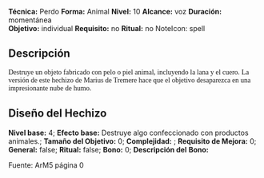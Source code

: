 
**Técnica:** Perdo
**Forma:** Animal
**Nivel:** 10
**Alcance:** voz 
**Duración:** momentánea  
**Objetivo:** individual
**Requisito:** no
**Ritual:** no
NoteIcon: spell




## Descripción 
<p><span style="font-family: 'Roboto Serif', cursive">Destruye un objeto fabricado con pelo o piel animal, incluyendo la lana y el cuero.</span><span style="font-family: 'Uncial Antiqua', cursive"> </span><span style="font-family: 'Roboto Serif', cursive">La versión de este hechizo de Marius de Tremere hace que el objetivo desaparezca en una impresionante nube de humo.</span></p>

## Diseño del Hechizo 

**Nivel base:** 4; **Efecto base:** Destruye algo confeccionado con productos animales.;  **Tamaño del **Objetivo:**** 0; **Complejidad:** ; **Requisito de Mejora:** 0; **General:** false; **Ritual:** false; **Bono:** 0; **Descripción del** **Bono:** 

Fuente: ArM5 página 0
